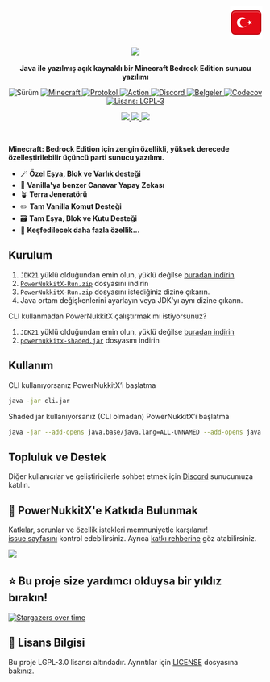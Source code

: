<p align="right">
<img src="https://raw.githubusercontent.com/PowerNukkitX/PowerNukkitX/master/.github/img/lang/tr.svg">
</p>

<p align="center">
    <a href="https://powernukkitx.com">
      <img src="https://docs.powernukkitx.org/img/PNX_LOGO_sm.png" width=20%>
    </a>
    <p align="center">
        <strong>
            Java ile yazılmış açık kaynaklı bir Minecraft Bedrock Edition sunucu yazılımı
        </strong>
    </p>
</p>

<p align="center">
   <img alt="Sürüm" src="https://img.shields.io/badge/version-2.0.0-blue.svg?cacheSeconds=2592000" />
   <a href="https://www.minecraft.net/en-us/article/minecraft-1-21-93-bedrock-changelog">
      <img alt="Minecraft" src="https://img.shields.io/badge/minecraft-v1.21.93%20(Bedrock)-56383E" />
   </a>
   <a href="https://github.com/Mojang/bedrock-protocol-docs">
      <img alt="Protokol" src="https://img.shields.io/badge/protocol-819-blue" />
   </a>
   <a href="https://github.com/PowerNukkitX/PowerNukkitX/actions?query=branch%3Amaster+is%3Asuccess" target="_blank">
      <img alt="Action" src="https://img.shields.io/badge/action-tüm%20buildler-FF9B21" />
   </a>
   <a href="https://discord.com/invite/XXus4FB6qf">
      <img alt="Discord" src="https://img.shields.io/discord/944227466912870410?label=discord&color=7289DA&logo=discord" />
   </a>
   <a href="https://docs.powernukkitx.org" target="_blank">
      <img alt="Belgeler" src="https://img.shields.io/badge/documentation-var-brightgreen.svg" />
   </a>
   <a href="https://codecov.io/github/PowerNukkitX/PowerNukkitX" > 
      <img alt="Codecov" src="https://codecov.io/github/PowerNukkitX/PowerNukkitX/graph/badge.svg?token=84HDP13KC3"/> 
   </a>
   <a href="https://www.gnu.org/licenses/lgpl-3.0.html" target="_blank">
      <img alt="Lisans: LGPL-3" src="https://img.shields.io/badge/License-LGPL--3-yellow.svg" />
   </a>
</p>

<p align="center">
      <a href="README_FR.md">
        <img src="https://raw.githubusercontent.com/PowerNukkitX/PowerNukkitX/master/.github/img/lang/fr.svg">
      </a>
      <a href="README_RU.md">
         <img src="https://raw.githubusercontent.com/PowerNukkitX/PowerNukkitX/master/.github/img/lang/ru.svg">
      </a>
    <a href="README_EN.md">
        <img src="https://raw.githubusercontent.com/PowerNukkitX/PowerNukkitX/master/.github/img/lang/eng.svg">
    </a>
</p>

<br>

**Minecraft: Bedrock Edition için zengin özellikli, yüksek derecede özelleştirilebilir üçüncü parti sunucu yazılımı.**
- 🪄 **Özel Eşya, Blok ve Varlık desteği**
- 🤖 **Vanilla'ya benzer Canavar Yapay Zekası**
- 🪴 **Terra Jeneratörü**
- ✏️ **Tam Vanilla Komut Desteği**
- 🗃️ **Tam Eşya, Blok ve Kutu Desteği**
- 🗿 **Keşfedilecek daha fazla özellik...**

## Kurulum

1. `JDK21` yüklü olduğundan emin olun, yüklü değilse [buradan indirin](https://www.graalvm.org/downloads)
2. [`PowerNukkitX-Run.zip`](https://github.com/PowerNukkitX/PowerNukkitX/releases/download/snapshot/powernukkitx-run.zip) dosyasını indirin
3. `PowerNukkitX-Run.zip` dosyasını istediğiniz dizine çıkarın.
4. Java ortam değişkenlerini ayarlayın veya JDK'yı aynı dizine çıkarın.

CLI kullanmadan PowerNukkitX çalıştırmak mı istiyorsunuz?

1. `JDK21` yüklü olduğundan emin olun, yüklü değilse [buradan indirin](https://www.graalvm.org/downloads)
2. [`powernukkitx-shaded.jar`](https://github.com/PowerNukkitX/PowerNukkitX/releases/download/snapshot/powernukkitx-shaded.jar) dosyasını indirin

## Kullanım

CLI kullanıyorsanız PowerNukkitX’i başlatma
```sh
java -jar cli.jar
```

Shaded jar kullanıyorsanız (CLI olmadan) PowerNukkitX’i başlatma
```sh
java -jar --add-opens java.base/java.lang=ALL-UNNAMED --add-opens java.base/java.io=ALL-UNNAMED .\powernukkitx-shaded.jar
```

## Topluluk ve Destek
Diğer kullanıcılar ve geliştiricilerle sohbet etmek için [Discord](https://discord.gg/apwd7uauZg) sunucumuza katılın.

## 🤝 PowerNukkitX'e Katkıda Bulunmak

Katkılar, sorunlar ve özellik istekleri memnuniyetle karşılanır!<br />
[issue sayfasını](https://github.com/PowerNukkitX/PowerNukkitX/issues) kontrol edebilirsiniz.
Ayrıca [katkı rehberine](.github/CONTRIBUTING.md) göz atabilirsiniz.

<a href="https://github.com/PowerNukkitX/PowerNukkitX/graphs/contributors">
  <img src="https://contrib.rocks/image?repo=PowerNukkitX/PowerNukkitX" />
</a>

## ⭐️ Bu proje size yardımcı olduysa bir yıldız bırakın!

[![Stargazers over time](https://starchart.cc/PowerNukkitX/PowerNukkitX.svg?variant=adaptive)]()

## 📝 Lisans Bilgisi

Bu proje LGPL-3.0 lisansı altındadır. Ayrıntılar için [LICENSE](/LICENSE) dosyasına bakınız.
